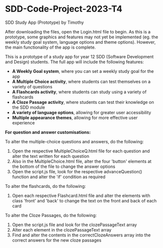 # SDD-Code-Project-2023-T4

SDD Study App (Prototype) by Timothy

After downloading the files, open the Login.html file to begin. As this is a prototype, some graphics and features may not yet be implemented (eg. the weekly study goal system, language options and theme options). However, the main functionality of the app is complete.

This is a prototype of a study app for year 12 SDD (Software Development and Design) students. The full app will include the following features:
- **A Weekly Goal system**, where you can set a weekly study goal for the app
- **A Multiple Choice activity**, where students can test themselves on a variety of questions
- **A Flashcards activity**, where students can study using a variety of flashcards
- **A Cloze Passage activity**, where students can test their knowledge on the SDD module
- **A variety of language options**, allowing for greater user accessibility
- **Multiple appearance themes**, allowing for more effective user experience


**For question and answer customisations:**

To alter the multiple-choice questions and answers, do the following:
1. Open the respective MultipleChoiceQ.html file for each question and alter the text written for each question
2. Also in the MultipleChoice.html file, alter the four 'button' elements at the bottom of the file to change the answer options
3. Open the script.js file, look for the respective advanceQuestion() function and alter the 'if' condition as required

To alter the flashcards, do the following:
1. Open each respective Flashcard.html file and alter the elements with class 'front' and 'back' to change the text on the front and back of each card

To alter the Cloze Passages, do the following:
1. Open the script.js file and look for the clozePassageText array
2. Alter each element in the clozePassageText array
3. Find and alter the contents in the correctClozeAnswers array into the correct answers for the new cloze passages
